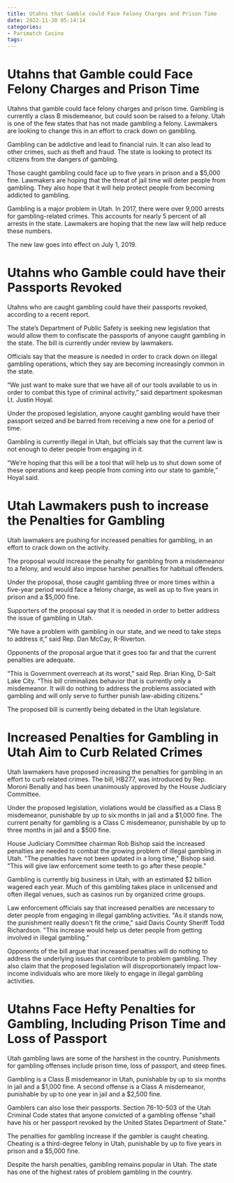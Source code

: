 ```yaml
---
title: Utahns that Gamble could Face Felony Charges and Prison Time
date: 2022-11-30 05:14:14
categories:
- Parimatch Casino
tags:
---
```



#  Utahns that Gamble could Face Felony Charges and Prison Time

Utahns that gamble could face felony charges and prison time. Gambling is currently a class B misdemeanor, but could soon be raised to a felony. Utah is one of the few states that has not made gambling a felony. Lawmakers are looking to change this in an effort to crack down on gambling.

Gambling can be addictive and lead to financial ruin. It can also lead to other crimes, such as theft and fraud. The state is looking to protect its citizens from the dangers of gambling.

Those caught gambling could face up to five years in prison and a $5,000 fine. Lawmakers are hoping that the threat of jail time will deter people from gambling. They also hope that it will help protect people from becoming addicted to gambling.

Gambling is a major problem in Utah. In 2017, there were over 9,000 arrests for gambling-related crimes. This accounts for nearly 5 percent of all arrests in the state. Lawmakers are hoping that the new law will help reduce these numbers.

The new law goes into effect on July 1, 2019.

#  Utahns who Gamble could have their Passports Revoked

Utahns who are caught gambling could have their passports revoked, according to a recent report.

The state’s Department of Public Safety is seeking new legislation that would allow them to confiscate the passports of anyone caught gambling in the state. The bill is currently under review by lawmakers.

Officials say that the measure is needed in order to crack down on illegal gambling operations, which they say are becoming increasingly common in the state.

“We just want to make sure that we have all of our tools available to us in order to combat this type of criminal activity,” said department spokesman Lt. Justin Hoyal.

Under the proposed legislation, anyone caught gambling would have their passport seized and be barred from receiving a new one for a period of time.

Gambling is currently illegal in Utah, but officials say that the current law is not enough to deter people from engaging in it.

“We’re hoping that this will be a tool that will help us to shut down some of these operations and keep people from coming into our state to gamble,” Hoyal said.

#  Utah Lawmakers push to increase the Penalties for Gambling

Utah lawmakers are pushing for increased penalties for gambling, in an effort to crack down on the activity.

The proposal would increase the penalty for gambling from a misdemeanor to a felony, and would also impose harsher penalties for habitual offenders.

Under the proposal, those caught gambling three or more times within a five-year period would face a felony charge, as well as up to five years in prison and a $5,000 fine.

Supporters of the proposal say that it is needed in order to better address the issue of gambling in Utah.

“We have a problem with gambling in our state, and we need to take steps to address it,” said Rep. Dan McCay, R-Riverton.

Opponents of the proposal argue that it goes too far and that the current penalties are adequate.

“This is Government overreach at its worst,” said Rep. Brian King, D-Salt Lake City. “This bill criminalizes behavior that is currently only a misdemeanor. It will do nothing to address the problems associated with gambling and will only serve to further punish law-abiding citizens.”

The proposed bill is currently being debated in the Utah legislature.

#  Increased Penalties for Gambling in Utah Aim to Curb Related Crimes

Utah lawmakers have proposed increasing the penalties for gambling in an effort to curb related crimes. The bill, HB277, was introduced by Rep. Moroni Benally and has been unanimously approved by the House Judiciary Committee.

Under the proposed legislation, violations would be classified as a Class B misdemeanor, punishable by up to six months in jail and a $1,000 fine. The current penalty for gambling is a Class C misdemeanor, punishable by up to three months in jail and a $500 fine.

House Judiciary Committee chairman Rob Bishop said the increased penalties are needed to combat the growing problem of illegal gambling in Utah. "The penalties have not been updated in a long time," Bishop said. "This will give law enforcement some teeth to go after these people."

Gambling is currently big business in Utah, with an estimated $2 billion wagered each year. Much of this gambling takes place in unlicensed and often illegal venues, such as casinos run by organized crime groups.

Law enforcement officials say that increased penalties are necessary to deter people from engaging in illegal gambling activities. "As it stands now, the punishment really doesn't fit the crime," said Davis County Sheriff Todd Richardson. "This increase would help us deter people from getting involved in illegal gambling."

Opponents of the bill argue that increased penalties will do nothing to address the underlying issues that contribute to problem gambling. They also claim that the proposed legislation will disproportionately impact low-income individuals who are more likely to engage in illegal gambling activities.

#  Utahns Face Hefty Penalties for Gambling, Including Prison Time and Loss of Passport

Utah gambling laws are some of the harshest in the country. Punishments for gambling offenses include prison time, loss of passport, and steep fines.

Gambling is a Class B misdemeanor in Utah, punishable by up to six months in jail and a $1,000 fine. A second offense is a Class A misdemeanor, punishable by up to one year in jail and a $2,500 fine.

Gamblers can also lose their passports. Section 76-10-503 of the Utah Criminal Code states that anyone convicted of a gambling offense "shall have his or her passport revoked by the United States Department of State."

The penalties for gambling increase if the gambler is caught cheating. Cheating is a third-degree felony in Utah, punishable by up to five years in prison and a $5,000 fine.

Despite the harsh penalties, gambling remains popular in Utah. The state has one of the highest rates of problem gambling in the country.